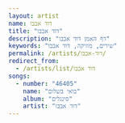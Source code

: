 ```yaml
---
layout: artist
name: דוד אבבו
title: "דוד אבבו"
description: "דף האמן דוד אבבו"
keywords: "שירים, מוזיקה, דוד אבבו"
permalink: /artists/דוד-אבבו/
redirect_from:
  - /artists/list/דוד אבבו
songs:
  - number: "46405"
    name: "בואי בשלום"
    album: "סינגלים"
    artist: "דוד אבבו"
---
```

